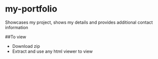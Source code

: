 # my-portfolio
Showcases my project, shows my details and provides additional contact information

##To view 
- Download zip
- Extract and use any html viewer to view
  
